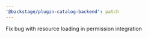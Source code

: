 ```yaml
---
'@backstage/plugin-catalog-backend': patch
---
```


Fix bug with resource loading in permission integration
